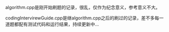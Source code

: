 algorithm.cpp是刚开始刷题的记录，很乱，仅作为纪念意义，参考意义不大。

codingIntervirewGuide.cpp是继algorithm.cpp之后的刷过的记录，差不多每一道题都配有测试代码和运行结果，持续更新中...

